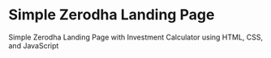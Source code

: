 # Simple Zerodha Landing Page
 Simple Zerodha Landing Page with Investment Calculator using HTML, CSS, and JavaScript
